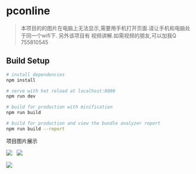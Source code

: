 # pconline

> 本项目的的图片在电脑上无法显示,需要用手机打开页面.请让手机和电脑处于同一个wifi下.
另外该项目有 视频讲解.如需视频的朋友,可以加我Q 755810545

## Build Setup

``` bash
# install dependencies
npm install

# serve with hot reload at localhost:8080
npm run dev

# build for production with minification
npm run build

# build for production and view the bundle analyzer report
npm run build --report
```
项目图片展示

![](http://www.aliios.com/content/images/2017/07/home.gif) &nbsp;&nbsp;![](http://www.aliios.com/content/images/2017/07/YH.gif)

![](http://www.aliios.com/content/images/2017/07/--.gif)